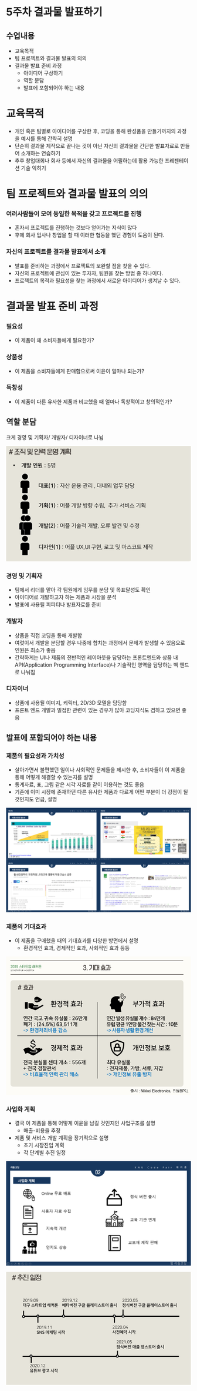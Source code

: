 # 5주차 결과물 발표하기

## 수업내용

- 교육목적
- 팀 프로젝트와 결과물 발표의 의의
- 결과물 발표 준비 과정
    - 아이디어 구상하기
    - 역할 분담
    - 발표에 포함되어야 하는 내용

# 교육목적

- 개인 혹은 팀별로 아이디어를 구상한 후, 코딩을 통해 완성품을 만들기까지의 과정을 예시를 통해 간략히 설명
- 단순히 결과물 제작으로 끝나는 것이 아닌 자신의 결과물을 간단한 발표자료로 만들어 소개하는 연습하기
- 추후 창업대회나 회사 등에서 자신의 결과물을 어필하는데 활용 가능한 프레젠테이션 기술 익히기

# 팀 프로젝트와 결과물 발표의 의의

### 여러사람들이 모여 동일한 목적을 갖고 프로젝트를 진행

- 혼자서 프로젝트를 진행하는 것보다 얻어가는 지식이 많다
- 후에 회사 입사나 창업을 할 때 이러한 협동을 했던 경험이 도움이 된다.

### 자신의 프로젝트를 결과물 발표에서 소개

- 발표를 준비하는 과정에서 프로젝트의 보완할 점을 찾을 수 있다.
- 자신의 프로젝트에 관심이 있는 투자자, 팀원을 찾는 방법 중 하나이다.
- 프로젝트의 목적과 필요성을 찾는 과정에서 새로운 아이디어가 생겨날 수 있다.

# 결과물 발표 준비 과정

### 필요성

- 이 제품이 왜 소비자들에게 필요한가?

### 상품성

- 이 제품을 소비자들에게 판매함으로써 이윤이 얼마나 되는가?

### 독창성

- 이 제품이 다른 유사한 제품과 비교했을 때 얼마나 독창적이고 창의적인가?

## 역할 분담

크게 경영 및 기획자/ 개발자/ 디자이너로 나뉨

![5%2043061cad847f44efaa774cb2463e3962/Untitled.png](5%2043061cad847f44efaa774cb2463e3962/Untitled.png)

### 경영 및 기획자

- 팀에서 리더를 맡아 각 팀원에게 임무를 분담 및 목표달성도 확인
- 아이디어로 개발하고자 하는 제품과 시장을 분석
- 발표에 사용될 피피티나 발표자료를 준비

### 개발자

- 상품을 직접 코딩을 통해 개발함
- 여럿이서 개발을 분담할 경우 나중에 합치는 과정에서 문제가 발생할 수 있음으로 인원은 최소가 좋음
- 간략하게는 UI나 제품의 전반적인 레이아웃을 담당하는 프론트엔드와 상품 내 API(Application Programming Interface)나 기술적인 영역을 담당하는 벡 엔드로 나눠짐

### 디자이너

- 상품에 사용될 이미지, 케릭터, 2D/3D 모델을 담당함
- 프론트 엔드 개발과 밀접한 관련이 있는 경우가 많아 코딩지식도 겸하고 있으면 좋음

## 발표에 포함되어야 하는 내용

### 제품의 필요성과 가치성

- 살아가면서 불편했던 일이나 사회적인 문제들을 제시한 후, 소비자들이 이 제품을 통해 어떻게 해결할 수 있는지를 설명
- 통계자료, 표, 그림 같은 시각 자료를 같이 이용하는 것도 좋음
- 기존에 이미 시장에 존재하던 다른 유사한 제품과 다르게 어떤 부분이 더 강점이 될 것인지도 언급, 설명

![5%2043061cad847f44efaa774cb2463e3962/Untitled%201.png](5%2043061cad847f44efaa774cb2463e3962/Untitled%201.png)

### 제품의 기대효과

- 이 제품을 구매했을 때의 기대효과를 다양한 방면에서 설명
    - 환경적인 효과, 경제적인 효과, 사회적인 효과 등등

![5%2043061cad847f44efaa774cb2463e3962/Untitled%202.png](5%2043061cad847f44efaa774cb2463e3962/Untitled%202.png)

### 사업화 계획

- 결국 이 제품을 통해 어떻게 이윤을 남길 것인지인 사업구조를 설명
    - 매출-비용을 추정
- 제품 및 서비스 개발 계획을 장기적으로 설명
    - 초기 시장진입 계획
    - 각 단계별 추진 일정

![5%2043061cad847f44efaa774cb2463e3962/Untitled%203.png](5%2043061cad847f44efaa774cb2463e3962/Untitled%203.png)

![5%2043061cad847f44efaa774cb2463e3962/Untitled%204.png](5%2043061cad847f44efaa774cb2463e3962/Untitled%204.png)